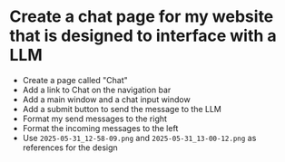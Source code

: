 # Create a chat page for my website that is designed to interface with a LLM

- Create a page called "Chat"
- Add a link to Chat on the navigation bar
- Add a main window and a chat input window
- Add a submit button to send the message to the LLM
- Format my send messages to the right
- Format the incoming messages to the left
- Use `2025-05-31_12-58-09.png` and `2025-05-31_13-00-12.png` as references for the design
